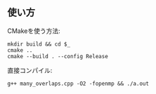## 使い方
CMakeを使う方法:
```shell
mkdir build && cd $_
cmake ..
cmake --build . --config Release
```
  
  

直接コンパイル:
```shell
g++ many_overlaps.cpp -O2 -fopenmp && ./a.out 
```